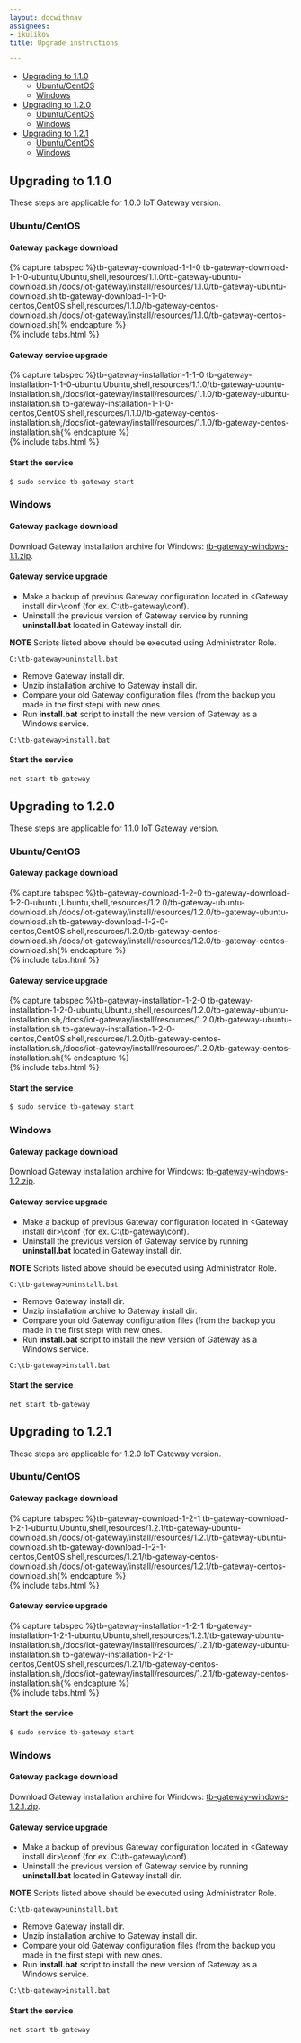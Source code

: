 ```yaml
---
layout: docwithnav
assignees:
- ikulikov
title: Upgrade instructions

---
```


<ul id="markdown-toc">
  <li>
    <a href="#upgrading-to-110" id="markdown-toc-upgrading-to-110">Upgrading to 1.1.0</a>
    <ul>
        <li>
            <a href="#ubuntucentos" id="markdown-toc-ubuntucentos">Ubuntu/CentOS</a>        
        </li>
        <li>
            <a href="#windows" id="markdown-toc-windows">Windows</a>        
        </li>
    </ul>
  </li>
  <li>
    <a href="#upgrading-to-120" id="markdown-toc-upgrading-to-120">Upgrading to 1.2.0</a>
    <ul>
        <li>
            <a href="#ubuntucentos-1" id="markdown-toc-ubuntucentos-1">Ubuntu/CentOS</a>        
        </li>
        <li>
            <a href="#windows-1" id="markdown-toc-windows-1">Windows</a>        
        </li>
    </ul>
  </li>
  <li>
    <a href="#upgrading-to-121" id="markdown-toc-upgrading-to-121">Upgrading to 1.2.1</a>
    <ul>
        <li>
            <a href="#ubuntucentos-2" id="markdown-toc-ubuntucentos-2">Ubuntu/CentOS</a>        
        </li>
        <li>
            <a href="#windows-2" id="markdown-toc-windows-2">Windows</a>        
        </li>
    </ul>
  </li>
</ul>

## Upgrading to 1.1.0

These steps are applicable for 1.0.0 IoT Gateway version.

### Ubuntu/CentOS

#### Gateway package download

{% capture tabspec %}tb-gateway-download-1-1-0
tb-gateway-download-1-1-0-ubuntu,Ubuntu,shell,resources/1.1.0/tb-gateway-ubuntu-download.sh,/docs/iot-gateway/install/resources/1.1.0/tb-gateway-ubuntu-download.sh
tb-gateway-download-1-1-0-centos,CentOS,shell,resources/1.1.0/tb-gateway-centos-download.sh,/docs/iot-gateway/install/resources/1.1.0/tb-gateway-centos-download.sh{% endcapture %}  
{% include tabs.html %}

#### Gateway service upgrade

{% capture tabspec %}tb-gateway-installation-1-1-0
tb-gateway-installation-1-1-0-ubuntu,Ubuntu,shell,resources/1.1.0/tb-gateway-ubuntu-installation.sh,/docs/iot-gateway/install/resources/1.1.0/tb-gateway-ubuntu-installation.sh
tb-gateway-installation-1-1-0-centos,CentOS,shell,resources/1.1.0/tb-gateway-centos-installation.sh,/docs/iot-gateway/install/resources/1.1.0/tb-gateway-centos-installation.sh{% endcapture %}  
{% include tabs.html %}

#### Start the service

```bash
$ sudo service tb-gateway start
```

### Windows

#### Gateway package download

Download Gateway installation archive for Windows: [tb-gateway-windows-1.1.zip](https://github.com/thingsboard/thingsboard-gateway/releases/download/v1.1/tb-gateway-windows-1.1.zip).

#### Gateway service upgrade

* Make a backup of previous Gateway configuration located in \<Gateway install dir\>\conf (for ex. C:\tb-gateway\conf).
* Uninstall the previous version of Gateway service by running **uninstall.bat** located in Gateway install dir.

**NOTE** Scripts listed above should be executed using Administrator Role.

```text
C:\tb-gateway>uninstall.bat
```
* Remove Gateway install dir.
* Unzip installation archive to Gateway install dir.
* Compare your old Gateway configuration files (from the backup you made in the first step) with new ones.
* Run **install.bat** script to install the new version of Gateway as a Windows service.

```text
C:\tb-gateway>install.bat
```

#### Start the service

```text
net start tb-gateway
```

## Upgrading to 1.2.0

These steps are applicable for 1.1.0 IoT Gateway version.

### Ubuntu/CentOS

#### Gateway package download

{% capture tabspec %}tb-gateway-download-1-2-0
tb-gateway-download-1-2-0-ubuntu,Ubuntu,shell,resources/1.2.0/tb-gateway-ubuntu-download.sh,/docs/iot-gateway/install/resources/1.2.0/tb-gateway-ubuntu-download.sh
tb-gateway-download-1-2-0-centos,CentOS,shell,resources/1.2.0/tb-gateway-centos-download.sh,/docs/iot-gateway/install/resources/1.2.0/tb-gateway-centos-download.sh{% endcapture %}  
{% include tabs.html %}

#### Gateway service upgrade

{% capture tabspec %}tb-gateway-installation-1-2-0
tb-gateway-installation-1-2-0-ubuntu,Ubuntu,shell,resources/1.2.0/tb-gateway-ubuntu-installation.sh,/docs/iot-gateway/install/resources/1.2.0/tb-gateway-ubuntu-installation.sh
tb-gateway-installation-1-2-0-centos,CentOS,shell,resources/1.2.0/tb-gateway-centos-installation.sh,/docs/iot-gateway/install/resources/1.2.0/tb-gateway-centos-installation.sh{% endcapture %}  
{% include tabs.html %}

#### Start the service

```bash
$ sudo service tb-gateway start
```

### Windows

#### Gateway package download

Download Gateway installation archive for Windows: [tb-gateway-windows-1.2.zip](https://github.com/thingsboard/thingsboard-gateway/releases/download/v1.2/tb-gateway-windows-1.2.zip).

#### Gateway service upgrade

* Make a backup of previous Gateway configuration located in \<Gateway install dir\>\conf (for ex. C:\tb-gateway\conf).
* Uninstall the previous version of Gateway service by running **uninstall.bat** located in Gateway install dir.

**NOTE** Scripts listed above should be executed using Administrator Role.

```text
C:\tb-gateway>uninstall.bat
```
* Remove Gateway install dir.
* Unzip installation archive to Gateway install dir.
* Compare your old Gateway configuration files (from the backup you made in the first step) with new ones.
* Run **install.bat** script to install the new version of Gateway as a Windows service.

```text
C:\tb-gateway>install.bat
```

#### Start the service

```text
net start tb-gateway
```

## Upgrading to 1.2.1

These steps are applicable for 1.2.0 IoT Gateway version.

### Ubuntu/CentOS

#### Gateway package download

{% capture tabspec %}tb-gateway-download-1-2-1
tb-gateway-download-1-2-1-ubuntu,Ubuntu,shell,resources/1.2.1/tb-gateway-ubuntu-download.sh,/docs/iot-gateway/install/resources/1.2.1/tb-gateway-ubuntu-download.sh
tb-gateway-download-1-2-1-centos,CentOS,shell,resources/1.2.1/tb-gateway-centos-download.sh,/docs/iot-gateway/install/resources/1.2.1/tb-gateway-centos-download.sh{% endcapture %}  
{% include tabs.html %}

#### Gateway service upgrade

{% capture tabspec %}tb-gateway-installation-1-2-1
tb-gateway-installation-1-2-1-ubuntu,Ubuntu,shell,resources/1.2.1/tb-gateway-ubuntu-installation.sh,/docs/iot-gateway/install/resources/1.2.1/tb-gateway-ubuntu-installation.sh
tb-gateway-installation-1-2-1-centos,CentOS,shell,resources/1.2.1/tb-gateway-centos-installation.sh,/docs/iot-gateway/install/resources/1.2.1/tb-gateway-centos-installation.sh{% endcapture %}  
{% include tabs.html %}

#### Start the service

```bash
$ sudo service tb-gateway start
```

### Windows

#### Gateway package download

Download Gateway installation archive for Windows: [tb-gateway-windows-1.2.1.zip](https://github.com/thingsboard/thingsboard-gateway/releases/download/v1.2.1/tb-gateway-windows-1.2.1.zip).

#### Gateway service upgrade

* Make a backup of previous Gateway configuration located in \<Gateway install dir\>\conf (for ex. C:\tb-gateway\conf).
* Uninstall the previous version of Gateway service by running **uninstall.bat** located in Gateway install dir.

**NOTE** Scripts listed above should be executed using Administrator Role.

```text
C:\tb-gateway>uninstall.bat
```
* Remove Gateway install dir.
* Unzip installation archive to Gateway install dir.
* Compare your old Gateway configuration files (from the backup you made in the first step) with new ones.
* Run **install.bat** script to install the new version of Gateway as a Windows service.

```text
C:\tb-gateway>install.bat
```

#### Start the service

```text
net start tb-gateway
```